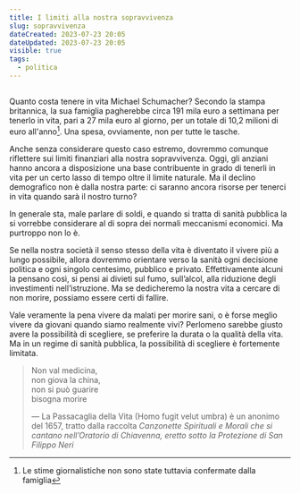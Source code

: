 ```yaml
---
title: I limiti alla nostra sopravvivenza
slug: sopravvivenza
dateCreated: 2023-07-23 20:05
dateUpdated: 2023-07-23 20:05
visible: true
tags:
  - politica
---
```


##

<span class="newthought">Quanto costa</span> tenere in vita Michael Schumacher? Secondo la stampa britannica, la sua famiglia pagherebbe circa 191 mila euro a settimana per tenerlo in vita, pari a 27 mila euro al giorno, per un totale di 10,2 milioni di euro all'anno[^1]. Una spesa, ovviamente, non per tutte le tasche.

[^1]: Le stime giornalistiche non sono state tuttavia confermate dalla famiglia

Anche senza considerare questo caso estremo, dovremmo comunque riflettere sui limiti finanziari alla nostra sopravvivenza. Oggi, gli anziani hanno ancora a disposizione una base contribuente in grado di tenerli in vita per un certo lasso di tempo oltre il limite naturale. Ma il declino demografico non è dalla nostra parte: ci saranno ancora risorse per tenerci in vita quando sarà il nostro turno?

In generale sta, male parlare di soldi, e quando si tratta di sanità pubblica la si vorrebbe considerare al di sopra dei normali meccanismi economici. Ma purtroppo non lo è.

Se nella nostra società il senso stesso della vita è diventato il vivere più a lungo possibile, allora dovremmo orientare verso la sanità ogni decisione politica e ogni singolo centesimo, pubblico e privato. Effettivamente alcuni la pensano così, si pensi ai divieti sul fumo, sull’alcol, alla riduzione degli investimenti nell’istruzione. Ma se dedicheremo la nostra vita a cercare di non morire, possiamo essere certi di fallire.

Vale veramente la pena vivere da malati per morire sani, o è forse meglio vivere da giovani quando siamo realmente vivi? Perlomeno sarebbe giusto avere la possibilità di scegliere, se preferire la durata o la qualità della vita. Ma in un regime di sanità pubblica, la possibilità di scegliere è fortemente limitata.

<div class='epigraph'>

> Non val medicina,  
> non giova la china,  
> non si può guarire  
> bisogna morire <footer> — La Passacaglia della Vita (Homo fugit velut umbra) è un anonimo del 1657, tratto dalla raccolta _Canzonette Spirituali e Morali che si cantano nell’Oratorio di Chiavenna, eretto sotto la Protezione di San Filippo Neri_</footer>

</div>
